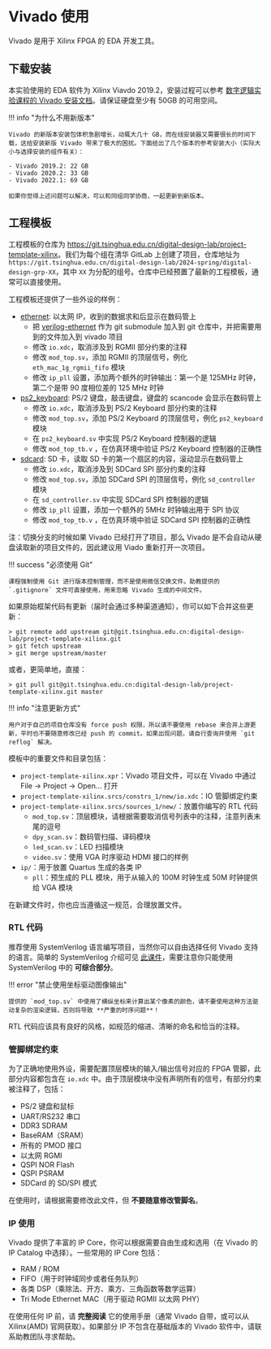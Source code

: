 # Vivado 使用

Vivado 是用于 Xilinx FPGA 的 EDA 开发工具。

## 下载安装

本实验使用的 EDA 软件为 Xilinx Viavdo 2019.2，安装过程可以参考 [数字逻辑实验课程的 Vivado 安装文档](https://lab.cs.tsinghua.edu.cn/digital-logic-lab/doc/vivado-install/)。请保证硬盘至少有 50GB 的可用空间。

!!! info "为什么不用新版本"

    Vivado 的新版本安装包体积急剧增长，动辄大几十 GB，而在线安装器又需要很长的时间下载，这给安装新版 Vivado 带来了极大的困扰。下面给出了几个版本的参考安装大小（实际大小与选择安装的组件有关）：

    - Vivado 2019.2: 22 GB
    - Vivado 2020.2: 33 GB
    - Vivado 2022.1: 69 GB

    如果你觉得上述问题可以解决，可以和同组同学协商，一起更新到新版本。

## 工程模板

工程模板的仓库为 <https://git.tsinghua.edu.cn/digital-design-lab/project-template-xilinx>。我们为每个组在清华 GitLab 上创建了项目，仓库地址为 `https://git.tsinghua.edu.cn/digital-design-lab/2024-spring/digital-design-grp-XX`，其中 `XX` 为分配的组号。仓库中已经预置了最新的工程模板，通常可以直接使用。

工程模板还提供了一些外设的样例：

- [ethernet](https://git.tsinghua.edu.cn/digital-design-lab/project-template/-/tree/ethernet): 以太网 IP，收到的数据求和后显示在数码管上
    - 把 [verilog-ethernet](https://github.com/alexforencich/verilog-ethernet) 作为 git submodule 加入到 git 仓库中，并把需要用到的文件加入到 vivado 项目
    - 修改 `io.xdc`，取消涉及到 RGMII 部分约束的注释
    - 修改 `mod_top.sv`，添加 RGMII 的顶层信号，例化 `eth_mac_1g_rgmii_fifo` 模块
    - 修改 `ip_pll` 设置，添加两个额外的时钟输出：第一个是 125MHz 时钟，第二个是带 90 度相位差的 125 MHz 时钟
- [ps2_keyboard](https://git.tsinghua.edu.cn/digital-design-lab/project-template-xilinx/-/tree/ps2_keyboard): PS/2 键盘，敲击键盘，键盘的 scancode 会显示在数码管上
    - 修改 `io.xdc`，取消涉及到 PS/2 Keyboard 部分约束的注释
    - 修改 `mod_top.sv`，添加 PS/2 Keyboard 的顶层信号，例化 `ps2_keyboard` 模块
    - 在 `ps2_keyboard.sv` 中实现 PS/2 Keyboard 控制器的逻辑
    - 修改 `mod_top_tb.v` ，在仿真环境中验证 PS/2 Keyboard 控制器的正确性
- [sdcard](https://git.tsinghua.edu.cn/digital-design-lab/project-template-xilinx/-/tree/sdcard): SD 卡，读取 SD 卡的第一个扇区的内容，滚动显示在数码管上
    - 修改 `io.xdc`，取消涉及到 SDCard SPI 部分约束的注释
    - 修改 `mod_top.sv`，添加 SDCard SPI 的顶层信号，例化 `sd_controller` 模块
    - 在 `sd_controller.sv` 中实现 SDCard SPI 控制器的逻辑
    - 修改 `ip_pll` 设置，添加一个额外的 5MHz 时钟输出用于 SPI 协议
    - 修改 `mod_top_tb.v` ，在仿真环境中验证 SDCard SPI 控制器的正确性

注：切换分支的时候如果 Vivado 已经打开了项目，那么 Vivado 是不会自动从硬盘读取新的项目文件的，因此建议用 Viado 重新打开一次项目。

!!! success "必须使用 Git"
    
    课程强制使用 Git 进行版本控制管理，而不是使用微信交换文件。助教提供的 `.gitignore` 文件可直接使用，用来忽略 Vivado 生成的中间文件。

如果原始框架代码有更新（届时会通过多种渠道通知），你可以如下合并这些更新：

```shell
> git remote add upstream git@git.tsinghua.edu.cn:digital-design-lab/project-template-xilinx.git
> git fetch upstream
> git merge upstream/master
```

或者，更简单地，直接：

```shell
> git pull git@git.tsinghua.edu.cn:digital-design-lab/project-template-xilinx.git master
```

!!! info "注意更新方式"

    用户对于自己的项目仓库没有 force push 权限，所以请不要使用 rebase 来合并上游更新，平时也不要随意修改已经 push 的 commit。如果出现问题，请自行查询并使用 `git reflog` 解决。

模板中的重要文件和目录包括：

* `project-template-xilinx.xpr`：Vivado 项目文件，可以在 Vivado 中通过 File → Project → Open... 打开
* `project-template-xilinx.srcs/constrs_1/new/io.xdc`：IO 管脚绑定约束
* `project-template-xilinx.srcs/sources_1/new/`：放置你编写的 RTL 代码
    * `mod_top.sv`：顶层模块，请根据需要取消信号列表中的注释，注意列表末尾的逗号
    * `dpy_scan.sv`：数码管扫描、译码模块
    * `led_scan.sv`：LED 扫描模块
    * `video.sv`：使用 VGA 时序驱动 HDMI 接口的样例
* `ip/`：用于放置 Quartus 生成的各类 IP
    * `pll`：预生成的 PLL 模块，用于从输入的 100M 时钟生成 50M 时钟提供给 VGA 模块

在新建文件时，你也应当遵循这一规范，合理放置文件。

### RTL 代码

推荐使用 SystemVerilog 语言编写项目，当然你可以自由选择任何 Vivado 支持的语言。简单的 SystemVerilog 介绍可见 [此课件](static/systemverilog.pdf)，需要注意你只能使用 SystemVerilog 中的 **可综合部分**。

!!! error "禁止使用坐标驱动图像输出"

    提供的 `mod_top.sv` 中使用了横纵坐标来计算出某个像素的颜色，请不要使用这种方法驱动复杂的渲染逻辑，否则将导致 **严重的时序问题**！

RTL 代码应该具有良好的风格，如规范的缩进、清晰的命名和恰当的注释。


### 管脚绑定约束

为了正确地使用外设，需要配置顶层模块的输入/输出信号对应的 FPGA 管脚，此部分内容都包含在 `io.xdc` 中。由于顶层模块中没有声明所有的信号，有部分约束被注释了，包括：

- PS/2 键盘和鼠标
- UART/RS232 串口
- DDR3 SDRAM
- BaseRAM（SRAM）
- 所有的 PMOD 接口
- 以太网 RGMI
- QSPI NOR Flash
- QSPI PSRAM
- SDCard 的 SD/SPI 模式

在使用时，请根据需要修改此文件，但 **不要随意修改管脚名**。

### IP 使用

Vivado 提供了丰富的 IP Core，你可以根据需要自由生成和选用（在 Vivado 的 IP Catalog 中选择）。一些常用的 IP Core 包括：

* RAM / ROM
* FIFO（用于时钟域同步或者任务队列）
* 各类 DSP（乘除法、开方、乘方、三角函数等数学运算）
* Tri Mode Ethernet MAC（用于驱动 RGMII 以太网 PHY）

在使用任何 IP 前，请 **完整阅读** 它的使用手册（通常 Vivado 自带，或可以从 Xilinx(AMD) 官网获取）。如果部分 IP 不包含在基础版本的 Vivado 软件中，请联系助教团队寻求帮助。
